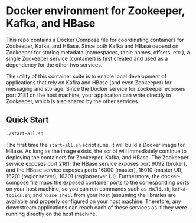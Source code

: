 Docker environment for Zookeeper, Kafka, and HBase
==================================================

This repo contains a Docker Compose file for coordinating containers for Zookeeper, Kafka, and HBase.
Since both Kafka and HBase depend on Zookeeper for storing metadata (namespaces, table names, offsets, etc.),
a single Zookeeper service (container) is first created and used as a dependency for the other two services.

The utility of this container suite is to enable local development of applications that rely on Kafka and HBase
(and even Zookeeper) for messaging and storage. Since the Docker service for Zookeeper exposes port 2181 on the
host machine, your application can write directly to Zookeeper, which is also shared by the other services.

## Quick Start

```bash
./start-all.sh
```

The first time the `start-all.sh` script runs, it will build a Docker image for HBase. As long as the image
exists, the script will immediately continue to deploying the containers for Zookeeper, Kafka, and HBase.
The Zookeeper service exposes port 2181; the HBase service exposes port 9092 (broker), and the HBase service
exposes ports 16000 (master), 16010 (master UI), 16201 (regionserver), 16301 (regionserver UI). Furthermore,
the docker-compose file maps the exposed container ports to the corresponding ports on your host machine,
so you can run commands such as `zkCli.sh`, `kafka-topics.sh`, and `hbase shell` from your host (assuming
the libraries are available and properly configured on your host machine. Therefore, any downstream applications
can reach each of these services as if they were running directly on the host machine.
